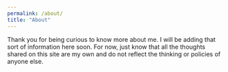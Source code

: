 ```yaml
---
permalink: /about/
title: "About"
---
```


Thank you for being curious to know more about me. I will be adding that sort of information here soon. For now, just know
that all the thoughts shared on this site are my own and do not reflect the thinking or policies of anyone else.